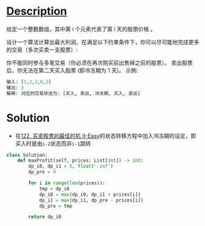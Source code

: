 # [Description](https://leetcode-cn.com/problems/best-time-to-buy-and-sell-stock-with-cooldown)
给定一个整数数组，其中第 i 个元素代表了第 i 天的股票价格 。

设计一个算法计算出最大利润。在满足以下约束条件下，你可以尽可能地完成更多的交易（多次买卖一支股票）:

你不能同时参与多笔交易（你必须在再次购买前出售掉之前的股票）。
卖出股票后，你无法在第二天买入股票 (即冷冻期为 1 天)。
示例:

```python
输入: [1,2,3,0,2]
输出: 3 
解释: 对应的交易状态为: [买入, 卖出, 冷冻期, 买入, 卖出]
```

# Solution
- 在[122. 买卖股票的最佳时机 II-Easy](122.%20买卖股票的最佳时机%20II-Easy.md)的状态转移方程中加入冷冻期的设定，即买入时是由```i-2```状态而非```i-1```跳转
```python
class Solution:
    def maxProfit(self, prices: List[int]) -> int:
        dp_i0, dp_i1 = 0, float('-inf')
        dp_pre = 0

        for i in range(len(prices)):
            tmp = dp_i0
            dp_i0 = max(dp_i0, dp_i1 + prices[i])
            dp_i1 = max(dp_i1, dp_pre - prices[i])
            dp_pre = tmp

        return dp_i0
```